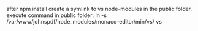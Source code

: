 after npm install create a symlink to vs node-modules in the public folder.
execute command in public folder:
ln -s /var/www/johnspdf/node_modules/monaco-editor/min/vs/ vs